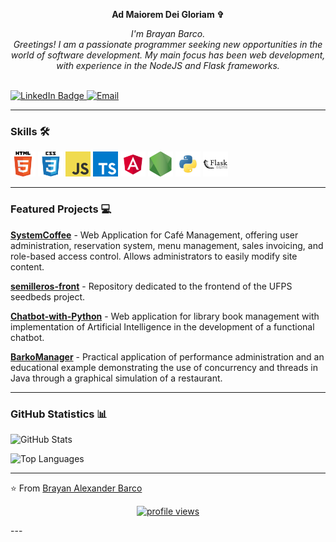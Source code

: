 <p align="center" dir="auto">
   <strong>Ad Maiorem Dei Gloriam ✞</strong>
</p>

<p align="center" dir="auto">
    <i> I'm Brayan Barco.<br>
Greetings! I am a passionate programmer seeking new opportunities in the world of software development. My main focus has been web development, with experience in the NodeJS and Flask frameworks.<br>
    </i><br>
    

<a href="https://www.linkedin.com/in/brayanbarco/" target="_blank"><img src="https://camo.githubusercontent.com/73d7f9030632789d857cd7bb543d9cb9bada0672f246b6008258864452f17988/68747470733a2f2f696d672e736869656c64732e696f2f62616467652f4c696e6b6564496e2d626c75653f7374796c653d666f722d7468652d6261646765266c6f676f3d6c696e6b6564696e266c6f676f436f6c6f723d7768697465" alt="LinkedIn Badge" data-canonical-src="https://img.shields.io/badge/LinkedIn-blue?style=for-the-badge&amp;logo=linkedin&amp;logoColor=white" style="max-width: 100%;">    [<img src="https://img.shields.io/badge/Email-D14836?style=for-the-badge&logo=gmail&logoColor=white" alt="Email"/>](mailto:Alex.barco.maicol@gmail.com?subject=Asunto&body=Mensaje%20desde%20tu%20README)

</p>

---
### Skills 🛠️

<img title="HTML5" alt="HTML5" width="40px" src="https://raw.githubusercontent.com/github/explore/80688e429a7d4ef2fca1e82350fe8e3517d3494d/topics/html/html.png"> <img title="CSS3" alt="CSS3" width="40px" src="https://raw.githubusercontent.com/github/explore/80688e429a7d4ef2fca1e82350fe8e3517d3494d/topics/css/css.png"> <img title="JavaScript" alt="JavaScript" width="40px" src="https://raw.githubusercontent.com/github/explore/80688e429a7d4ef2fca1e82350fe8e3517d3494d/topics/javascript/javascript.png"> <img title="Typescript" alt="Typescript" width="40px" src="https://raw.githubusercontent.com/github/explore/80688e429a7d4ef2fca1e82350fe8e3517d3494d/topics/typescript/typescript.png"> <img title="Angular" alt="Angular" width="40px" src="https://raw.githubusercontent.com/github/explore/80688e429a7d4ef2fca1e82350fe8e3517d3494d/topics/angular/angular.png"> <img title="Node.js" alt="Node.js" width="40px" src="https://raw.githubusercontent.com/github/explore/80688e429a7d4ef2fca1e82350fe8e3517d3494d/topics/nodejs/nodejs.png"> <img title="Python" alt="Python" width="40px" src="https://raw.githubusercontent.com/github/explore/80688e429a7d4ef2fca1e82350fe8e3517d3494d/topics/python/python.png"> <img title="Flask" alt="Flask" width="40px" src="https://raw.githubusercontent.com/github/explore/80688e429a7d4ef2fca1e82350fe8e3517d3494d/topics/flask/flask.png">



---
### Featured Projects 💻

**[SystemCoffee](https://github.com/Barcodehub/CoffeeFlask)** - Web Application for Café Management, offering user administration, reservation system, menu management, sales invoicing, and role-based access control. Allows administrators to easily modify site content.

**[semilleros-front](https://github.com/angeldev07/semilleros-front)** - Repository dedicated to the frontend of the UFPS seedbeds project.

**[Chatbot-with-Python](https://github.com/Barcodehub/Chatbot-with-Python)** - Web application for library book management with implementation of Artificial Intelligence in the development of a functional chatbot.

**[BarkoManager](https://github.com/Barcodehub/BarkoManager)** - Practical application of performance administration and an educational example demonstrating the use of concurrency and threads in Java through a graphical simulation of a restaurant.

---
### GitHub Statistics 📊

![GitHub Stats](https://github-readme-stats.vercel.app/api?username=Barcodehub&show_icons=true&theme=radical)

![Top Languages](https://github-readme-stats.vercel.app/api/top-langs/?username=Barcodehub&layout=compact&theme=radical)

---
⭐️ From [Brayan Alexander Barco](https://github.com/Barcodehub) 
<p align="center" dir="auto"> <a target="_blank" rel="noopener noreferrer nofollow" href="https://camo.githubusercontent.com/3544ccdba13079b38b5b3f096b026ac01a77d7263762f291c4c9160a9588a9fb/68747470733a2f2f6b6f6d617265762e636f6d2f67687076632f3f757365726e616d653d4a756c69616e526976657273266c6162656c3d50726f66696c65253230766965777326636f6c6f723d306537356236267374796c653d666c6174"><img src="https://camo.githubusercontent.com/3544ccdba13079b38b5b3f096b026ac01a77d7263762f291c4c9160a9588a9fb/68747470733a2f2f6b6f6d617265762e636f6d2f67687076632f3f757365726e616d653d4a756c69616e526976657273266c6162656c3d50726f66696c65253230766965777326636f6c6f723d306537356236267374796c653d666c6174" alt="profile views" data-canonical-src="https://komarev.com/ghpvc/?username=JulianRivers&amp;label=Profile%20views&amp;color=0e75b6&amp;style=flat" style="max-width: 100%;"></a>
</p>
---
